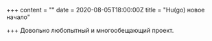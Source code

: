 +++
content = ""
date = 2020-08-05T18:00:00Z
title = "Hu(go) новое начало"

+++
Довольно любопытный и многообещающий проект.